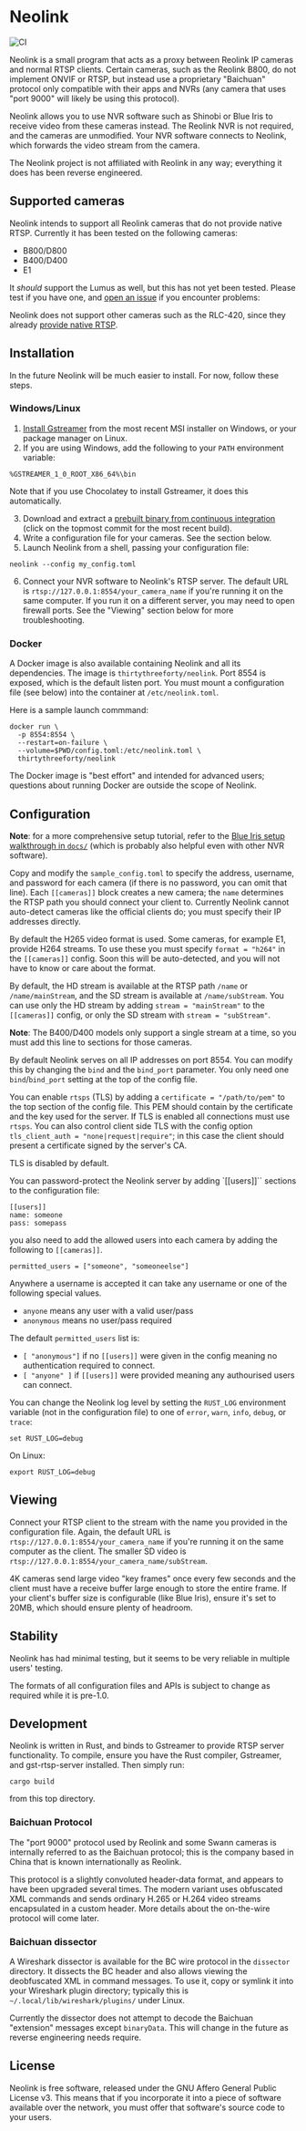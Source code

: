 # Neolink

![CI](https://github.com/thirtythreeforty/neolink/workflows/CI/badge.svg)

Neolink is a small program that acts as a proxy between Reolink IP cameras and normal RTSP clients.
Certain cameras, such as the Reolink B800, do not implement ONVIF or RTSP, but instead use a proprietary "Baichuan" protocol only compatible with their apps and NVRs (any camera that uses "port 9000" will likely be using this protocol).

Neolink allows you to use NVR software such as Shinobi or Blue Iris to receive video from these cameras instead.
The Reolink NVR is not required, and the cameras are unmodified.
Your NVR software connects to Neolink, which forwards the video stream from the camera.

The Neolink project is not affiliated with Reolink in any way; everything it does has been reverse engineered.

## Supported cameras

Neolink intends to support all Reolink cameras that do not provide native RTSP.
Currently it has been tested on the following cameras:

- B800/D800
- B400/D400
- E1

It *should* support the Lumus as well, but this has not yet been tested.
Please test if you have one, and [open an issue](https://github.com/thirtythreeforty/neolink/issues/new/choose) if you encounter problems:

Neolink does not support other cameras such as the RLC-420, since they already [provide native RTSP](https://support.reolink.com/hc/en-us/articles/360007010473-How-to-Live-View-Reolink-Cameras-via-VLC-Media-Player).

## Installation

In the future Neolink will be much easier to install.
For now, follow these steps.

### Windows/Linux

1. [Install Gstreamer][gstreamer] from the most recent MSI installer on Windows, or your package manager on Linux.
2. If you are using Windows, add the following to your `PATH` environment variable:

```
%GSTREAMER_1_0_ROOT_X86_64%\bin
```

Note that if you use Chocolatey to install Gstreamer, it does this automatically.

3. Download and extract a [prebuilt binary from continuous integration][ci-download] (click on the topmost commit for the most recent build).
4. Write a configuration file for your cameras.  See the section below.
5. Launch Neolink from a shell, passing your configuration file:

```
neolink --config my_config.toml
```

6. Connect your NVR software to Neolink's RTSP server.
   The default URL is `rtsp://127.0.0.1:8554/your_camera_name` if you're running it on the same computer.
   If you run it on a different server, you may need to open firewall ports.
   See the "Viewing" section below for more troubleshooting.

[gstreamer]: https://gstreamer.freedesktop.org/documentation/installing/index.html
[ci-download]: https://github.com/thirtythreeforty/neolink/actions?query=workflow%3ACI+branch%3Amaster+

### Docker

A Docker image is also available containing Neolink and all its dependencies.
The image is `thirtythreeforty/neolink`.
Port 8554 is exposed, which is the default listen port.
You must mount a configuration file (see below) into the container at `/etc/neolink.toml`.

Here is a sample launch commmand:

```
docker run \
  -p 8554:8554 \
  --restart=on-failure \
  --volume=$PWD/config.toml:/etc/neolink.toml \
  thirtythreeforty/neolink
```

The Docker image is "best effort" and intended for advanced users; questions about running Docker are outside the scope of Neolink.

## Configuration

**Note**: for a more comprehensive setup tutorial, refer to the [Blue Iris setup walkthrough in `docs/`][blue-iris-setup] (which is probably also helpful even with other NVR software).

[blue-iris-setup]: docs/Setting%20Up%20Neolink%20For%20Use%20With%20Blue%20Iris.md

Copy and modify the `sample_config.toml` to specify the address, username, and password for each camera (if there is no password, you can omit that line).
Each `[[cameras]]` block creates a new camera; the `name` determines the RTSP path you should connect your client to.
Currently Neolink cannot auto-detect cameras like the official clients do; you must specify their IP addresses directly.

By default the H265 video format is used. Some cameras, for example E1, provide H264 streams. To use these you must specify `format = "h264"` in the `[[cameras]]` config.
Soon this will be auto-detected, and you will not have to know or care about the format.

By default, the HD stream is available at the RTSP path `/name` or `/name/mainStream`, and the SD stream is available at `/name/subStream`.
You can use only the HD stream by adding `stream = "mainStream"` to the `[[cameras]]` config, or only the SD stream with `stream = "subStream"`.

**Note**: The B400/D400 models only support a single stream at a time, so you must add this line to sections for those cameras.

By default Neolink serves on all IP addresses on port 8554.
You can modify this by changing the `bind` and the `bind_port` parameter.
You only need one `bind`/`bind_port` setting at the top of the config file.

You can enable `rtsps` (TLS) by adding a `certificate = "/path/to/pem"` to the top section of the config file. This PEM should contain by the certificate and the key used for the server. If TLS is enabled all connections must use `rtsps`. You can also control client side TLS with the config option `tls_client_auth = "none|request|require"`; in this case the client should present a certificate signed by the server's CA.

TLS is disabled by default.

You can password-protect the Neolink server by adding `[[users]]`` sections to the configuration file:
```
[[users]]
name: someone
pass: somepass
```
you also need to add the allowed users into each camera by adding the following to `[[cameras]]`.
```
permitted_users = ["someone", "someoneelse"]
```

Anywhere a username is accepted it can take any username or one of the following special values.
- `anyone` means any user with a valid user/pass
- `anonymous` means no user/pass required

The default `permitted_users` list is:
- `[ "anonymous"]` if no `[[users]]` were given in the config meaning no authentication required to connect.
- `[ "anyone" ]` if `[[users]]` were provided meaning any authourised users can connect.

You can change the Neolink log level by setting the `RUST_LOG` environment variable (not in the configuration file) to one of `error`, `warn`, `info`, `debug`, or `trace`:

```
set RUST_LOG=debug
```

On Linux:

```
export RUST_LOG=debug
```

## Viewing

Connect your RTSP client to the stream with the name you provided in the configuration file.
Again, the default URL is `rtsp://127.0.0.1:8554/your_camera_name` if you're running it on the same computer as the client.
The smaller SD video is `rtsp://127.0.0.1:8554/your_camera_name/subStream`.

4K cameras send large video "key frames" once every few seconds and the client must have a receive buffer large enough to store the entire frame.
If your client's buffer size is configurable (like Blue Iris), ensure it's set to 20MB, which should ensure plenty of headroom.

## Stability

Neolink has had minimal testing, but it seems to be very reliable in multiple users' testing.

The formats of all configuration files and APIs is subject to change as required while it is pre-1.0.

## Development

Neolink is written in Rust, and binds to Gstreamer to provide RTSP server functionality.
To compile, ensure you have the Rust compiler, Gstreamer, and gst-rtsp-server installed.
Then simply run:

```
cargo build
```

from this top directory.

### Baichuan Protocol

The "port 9000" protocol used by Reolink and some Swann cameras is internally referred to as the Baichuan protocol; this is the company based in China that is known internationally as Reolink.

This protocol is a slightly convoluted header-data format, and appears to have been upgraded several times.
The modern variant uses obfuscated XML commands and sends ordinary H.265 or H.264 video streams encapsulated in a custom header.
More details about the on-the-wire protocol will come later.

### Baichuan dissector

A Wireshark dissector is available for the BC wire protocol in the `dissector` directory.
It dissects the BC header and also allows viewing the deobfuscated XML in command messages.
To use it, copy or symlink it into your Wireshark plugin directory; typically this is `~/.local/lib/wireshark/plugins/` under Linux.

Currently the dissector does not attempt to decode the Baichuan "extension" messages except `binaryData`.
This will change in the future as reverse engineering needs require.

## License

Neolink is free software, released under the GNU Affero General Public License v3.
This means that if you incorporate it into a piece of software available over the network, you must offer that software's source code to your users.
